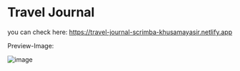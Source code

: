 # Travel Journal

you can check here: https://travel-journal-scrimba-khusamayasir.netlify.app

Preview-Image:

![image](https://user-images.githubusercontent.com/66178232/165929443-15f85a4a-23c0-4bad-8ce9-7ee963b56651.png)

